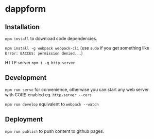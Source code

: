# dappform


## Installation

`npm install` to download code dependencies.

`npm install -g webpack webpack-cli` (use `sudo` if you get something like `Error: EACCES: permission denied...`)

HTTP server `npm i -g http-server`


## Development

`npm run serve` for convenience, otherwise you can start any web server with CORS enabled eg. `http-server --cors`

`npm run develop` equivalent to `webpack --watch`


## Deployment

`npm run publish` to push content to github pages.
